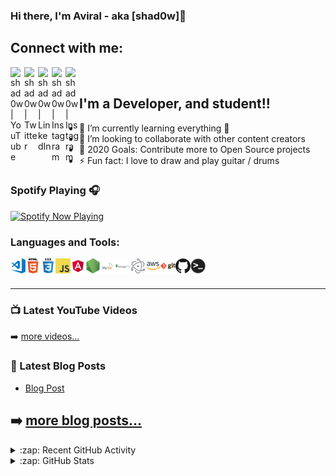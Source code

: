 ### Hi there, I'm Aviral - aka [shad0w]👋

<!-- [![Website](https://img.shields.io/website?label=codeSTACKr.com&style=for-the-badge&url=https%3A%2F%2Fcodestackr.com)](https://codestackr.com)-->
## Connect with me:

[<img align="left" alt="shad0w | YouTube" color="#FF0000" width="22px" src="https://cdn.jsdelivr.net/npm/simple-icons@v3/icons/youtube.svg" />][youtube]
[<img align="left" alt="shad0w | Twitter" width="22px" src="https://cdn.jsdelivr.net/npm/simple-icons@v3/icons/twitter.svg" />][twitter]
[<img align="left" alt="shad0w | LinkedIn" width="22px" src="https://cdn.jsdelivr.net/npm/simple-icons@v3/icons/linkedin.svg" />][linkedin]
[<img align="left" alt="shad0w | Instagram" width="22px" src="https://cdn.jsdelivr.net/npm/simple-icons@v3/icons/instagram.svg" />][instagram]
[<img align="left" alt="shad0w | Instagram" width="22px" src="https://cdn.jsdelivr.net/npm/simple-icons@v3/icons/discord.svg" />][discord]

<br/>

## I'm a Developer, and student!!

- 🌱 I’m currently learning everything 🤣
- 👯 I’m looking to collaborate with other content creators
- 🥅 2020 Goals: Contribute more to Open Source projects
- ⚡ Fun fact: I love to draw and play guitar / drums

### Spotify Playing 🎧

[<img src="https://spotify-now-playing.shad0wap.vercel.app/api/spotify-playing" alt="Spotify Now Playing" width="350" />](https://open.spotify.com/user/0x2oxblk5amf33db7upd4jokd)
### Languages and Tools:

<img align="left" alt="Visual Studio Code" width="24px" src="https://raw.githubusercontent.com/github/explore/80688e429a7d4ef2fca1e82350fe8e3517d3494d/topics/visual-studio-code/visual-studio-code.png"/>
<img align="left" alt="HTML" width="24px" src="https://raw.githubusercontent.com/github/explore/80688e429a7d4ef2fca1e82350fe8e3517d3494d/topics/html/html.png"/>
<img align="left" alt="CSS" width="24px" src="https://raw.githubusercontent.com/github/explore/80688e429a7d4ef2fca1e82350fe8e3517d3494d/topics/css/css.png"/>
<img align="left" alt="JavaScript" width="24px" src="https://raw.githubusercontent.com/github/explore/80688e429a7d4ef2fca1e82350fe8e3517d3494d/topics/javascript/javascript.png"/>
<img align="left" alt="Angular" width="24px" src="https://raw.githubusercontent.com/github/explore/80688e429a7d4ef2fca1e82350fe8e3517d3494d/topics/angular/angular.png"/>
<img align="left" alt="NodeJs" width="24px" src="https://raw.githubusercontent.com/github/explore/80688e429a7d4ef2fca1e82350fe8e3517d3494d/topics/nodejs/nodejs.png"/>
<img align="left" alt="MySQL" width="24px" src="https://raw.githubusercontent.com/github/explore/80688e429a7d4ef2fca1e82350fe8e3517d3494d/topics/mysql/mysql.png" />
<img align="left" alt="MongoDB" width="24px" src="https://raw.githubusercontent.com/github/explore/80688e429a7d4ef2fca1e82350fe8e3517d3494d/topics/mongodb/mongodb.png" />
<img align="left" alt="Electron" width="24px" src="https://raw.githubusercontent.com/github/explore/80688e429a7d4ef2fca1e82350fe8e3517d3494d/topics/electron/electron.png"/>
<img align="left" alt="AWS" width="24px" src="https://raw.githubusercontent.com/github/explore/fbceb94436312b6dacde68d122a5b9c7d11f9524/topics/aws/aws.png" />
<img align="left" alt="Git" width="24px" src="https://raw.githubusercontent.com/github/explore/80688e429a7d4ef2fca1e82350fe8e3517d3494d/topics/git/git.png" />
<img align="left" alt="GitHub" width="24px" src="https://raw.githubusercontent.com/github/explore/78df643247d429f6cc873026c0622819ad797942/topics/github/github.png"/>
<img align="left" alt="Terminal" width="24px" src="https://raw.githubusercontent.com/github/explore/80688e429a7d4ef2fca1e82350fe8e3517d3494d/topics/terminal/terminal.png"/>

<br/>
<br/>

------

### 📺 Latest YouTube Videos

<!-- YOUTUBE:START -->
<!-- YOUTUBE:END -->
➡️ [more videos...](https://www.youtube.com/channel/UCpnwgO8qXw5re12lRgwevgQ)

### 📕 Latest Blog Posts

<!-- BLOG-POST-LIST:START -->
- [Blog Post](https://codezatech.blogspot.com/)
<!-- BLOG-POST-LIST:END -->

➡️ [more blog posts...](https://codezatech.blogspot.com/)
---
<details>
  <summary>:zap: Recent GitHub Activity</summary>
  <!--
1. 💪 Opened PR [#259](https://github.com/florinpop17/app-ideas/pull/259) in [florinpop17/app-ideas](https://github.com/florinpop17/app-ideas)
2. 🎉 Merged PR [#13](https://github.com/codeSTACKr/codeSTACKr/pull/13) in [codeSTACKr/codeSTACKr](https://github.com/codeSTACKr/codeSTACKr)
3. 💪 Opened PR [#13](https://github.com/codeSTACKr/codeSTACKr/pull/13) in [codeSTACKr/codeSTACKr](https://github.com/codeSTACKr/codeSTACKr)
4. 🎉 Merged PR [#12](https://github.com/codeSTACKr/codeSTACKr/pull/12) in [codeSTACKr/codeSTACKr](https://github.com/codeSTACKr/codeSTACKr)
5. 💪 Opened PR [#12](https://github.com/codeSTACKr/codeSTACKr/pull/12) in [codeSTACKr/codeSTACKr](https://github.com/codeSTACKr/codeSTACKr)
    END_SECTION:activity
-->
</details>
<details>
  <summary>:zap: GitHub Stats</summary>
  
   <img align="left" alt="shad0w GitHub Stats" src="https://github-readme-stats.shad0wap.vercel.app/api?username=shad0wAp&show_icons=true&hide_border=true" />
</details>

[twitter]: https://twitter.com/shad0wAp
[youtube]: https://www.youtube.com/channel/UCpnwgO8qXw5re12lRgwevgQ
[instagram]: https://instagram.com/shad0wap
[linkedin]: https://linkedin.com/in/shad0wap
[discord]:https://discord.com/channels/@shad0w#8066

